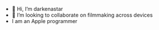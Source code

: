 - 👋 Hi, I’m darkenastar
- 💞️ I’m looking to collaborate on filmmaking across devices
- I am an Apple programmer

<!---
darkenastar/darkenastar is a ✨ special ✨ repository because its `README.md` (this file) appears on your GitHub profile.
You can click the Preview link to take a look at your changes.
--->
